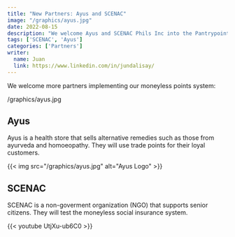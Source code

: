 ```yaml
---
title: "New Partners: Ayus and SCENAC"
image: "/graphics/ayus.jpg"
date: 2022-08-15
description: "We welcome Ayus and SCENAC Phils Inc into the Pantrypoints system"
tags: ['SCENAC', 'Ayus']
categories: ['Partners']
writer:
  name: Juan
  link: https://www.linkedin.com/in/jundalisay/
---
```



We welcome more partners implementing our moneyless points system:



/graphics/ayus.jpg


<!-- ## Filproperties 

Filproperties is a small network of real estate brokers who use Pantry Build to make their listings available online 

![Filproperties](/logos/fil.png) -->


## Ayus

Ayus is a health store that sells alternative remedies such as those from ayurveda and homoeopathy. They will use trade points for their loyal customers. 

{{< img src="/graphics/ayus.jpg" alt="Ayus Logo" >}}




## SCENAC

SCENAC is a non-goverment organization (NGO) that supports senior citizens. They will test the moneyless social insurance system. 

{{< youtube UtjXu-ub6C0 >}}

